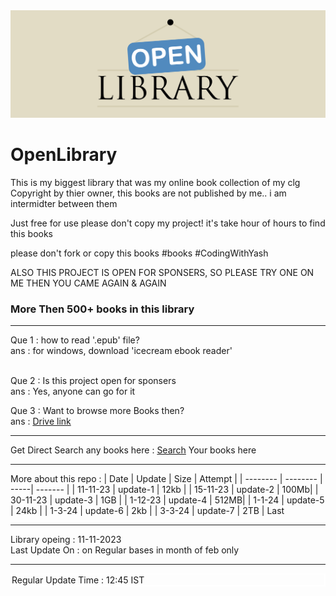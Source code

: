<img src="https://github.com/YashGajjar7017/OpenLibrary/blob/main/Library.png" alt="404">

# OpenLibrary
This is my biggest library that was my online book collection of my clg
Copyright by thier owner, this books are not published by me.. i am intermidter between them

Just free for use
please don't copy my project! it's take hour of hours to find this books

please don't fork or copy this books
#books #CodingWithYash

ALSO THIS PROJECT IS OPEN FOR SPONSERS, SO PLEASE TRY ONE ON ME THEN YOU CAME AGAIN & AGAIN
<h3>More Then 500+ books in this library</h3>
<hr>
Que 1 : how to read '.epub' file? <br>
ans : for windows, download 'icecream ebook reader' <br><br>

Que 2 : Is this project open for sponsers <br>
ans : Yes, anyone can go for it <br>

Que 3 : Want to browse more Books then? <br>
ans : <a href="/">Drive link</a> <br>
<hr>

Get Direct Search any books here : <a href="https://github.com/YashGajjar7017/OpenLibrary/">Search</a> Your books here
<hr>

More about this repo :
|   Date   |  Update  | Size | Attempt |
| -------- | -------- | -----| ------- |
| 11-11-23 | update-1 | 12kb |
| 15-11-23 | update-2 | 100Mb|
| 30-11-23 | update-3 | 1GB  |
| 1-12-23  | update-4 | 512MB|
| 1-1-24   | update-5 | 24kb |
| 1-3-24   | update-6 | 2kb  |
| 3-3-24   | update-7 | 2TB  | Last

<hr>
Library opeing : 11-11-2023 <br>
Last Update On : on Regular bases in month of feb only <br><hr>

<div style="border:2px solid white;">Regular Update Time : 12:45 IST </div>
